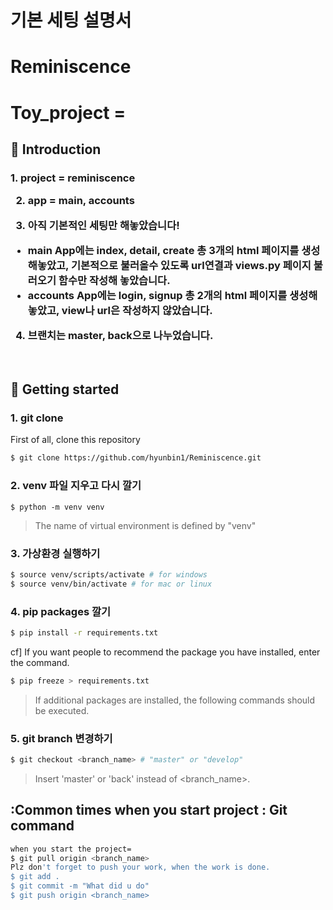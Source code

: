 <h1> 기본 세팅 설명서 </h2>

# Reminiscence

Toy_project = 
===

📖 Introduction
---
<p>
  <h3>
1. project = reminiscence

2. app = main, accounts

3. 아직 기본적인 세팅만 해놓았습니다!

- main App에는 index, detail, create 총 3개의 html 페이지를 생성해놓았고,
  기본적으로 불러올수 있도록 url연결과 views.py 페이지 불러오기 함수만 작성해 놓았습니다.
- accounts App에는 login, signup 총 2개의 html 페이지를 생성해놓았고,
  view나 url은 작성하지 않았습니다.

4. 브랜치는 master, back으로 나누었습니다.
  </h3>
 </p>
 
<br>
 
🏁 Getting started
---

### 1. git clone

First of all, clone this repository

```bash
$ git clone https://github.com/hyunbin1/Reminiscence.git
```

### 2.  venv 파일 지우고 다시 깔기

```[terminal] bash
$ python -m venv venv
```
> The name of virtual environment is defined by "venv"

### 3. 가상환경 실행하기
```bash
$ source venv/scripts/activate # for windows
$ source venv/bin/activate # for mac or linux
```

### 4. pip packages 깔기

```bash
$ pip install -r requirements.txt
```

cf] If you want people to recommend the package you have installed, enter the command.

```bash
$ pip freeze > requirements.txt
```

> If additional packages are installed, the following commands should be executed.

### 5. git branch 변경하기


```bash
$ git checkout <branch_name> # "master" or "develop"
```

> Insert 'master' or 'back' instead of <branch_name>.


:Common times when you start project : Git command
---

```bash
when you start the project=
$ git pull origin <branch_name>
Plz don't forget to push your work, when the work is done.
$ git add .
$ git commit -m "What did u do"
$ git push origin <branch_name>
```

